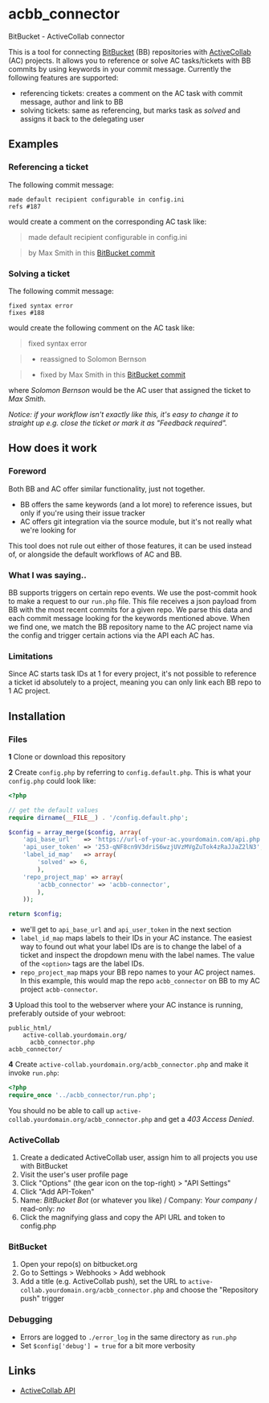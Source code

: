 # acbb_connector
BitBucket - ActiveCollab connector

This is a tool for connecting [BitBucket](https://bitbucket.org) (BB) repositories with [ActiveCollab](https://www.activecollab.com/) (AC) projects. It allows you to reference or solve AC tasks/tickets with BB commits by using keywords in your commit message. Currently the following features are supported:

* referencing tickets: creates a comment on the AC task with commit message, author and link to BB
* solving tickets: same as referencing, but marks task as *solved* and assigns it back to the delegating user

## Examples

### Referencing a ticket

The following commit message:

```
made default recipient configurable in config.ini
refs #187
```

would create a comment on the corresponding AC task like:

> made default recipient configurable in config.ini

> by Max Smith in this [BitBucket commit](https://bitbucket.org#link-to-commit)

### Solving a ticket

The following commit message:

```
fixed syntax error
fixes #188
```

would create the following comment on the AC task like:

> fixed syntax error

> * reassigned to Solomon Bernson

> * fixed by Max Smith in this [BitBucket commit](https://bitbucket.org#link-to-commit)

where *Solomon Bernson* would be the AC user that assigned the ticket to *Max Smith*.

*Notice: if your workflow isn't exactly like this, it's easy to change it to straight up e.g. close the ticket
or mark it as "Feedback required".*


## How does it work

### Foreword

Both BB and AC offer similar functionality, just not together.

* BB offers the same keywords (and a lot more) to reference issues, but only if you're using their issue tracker
* AC offers git integration via the source module, but it's not really what we're looking for

This tool does not rule out either of those features, it can be used instead of, or alongside the default workflows of AC and BB.

### What I was saying..

BB supports triggers on certain repo events. We use the post-commit hook to make a request to our `run.php` file. This file receives a json payload from BB with the most recent commits for a given repo. We parse this data and each commit message looking for the keywords mentioned above. When we find one, we match the BB repository name to the AC project name via the config and trigger certain actions via the API each AC has.

### Limitations

Since AC starts task IDs at 1 for every project, it's not possible to reference a ticket id absolutely to a project, meaning you can only link each BB repo to 1 AC project.

## Installation

### Files

**1** Clone or download this repository

**2** Create `config.php` by referring to `config.default.php`. This is what your `config.php` could look like:

```php
<?php

// get the default values
require dirname(__FILE__) . '/config.default.php';

$config = array_merge($config, array(
	'api_base_url'   => 'https://url-of-your-ac.yourdomain.com/api.php',
	'api_user_token' => '253-qNF8cn9V3driS6wzjUVzMVgZuTok4zRaJJaZ2lN3',
	'label_id_map'   => array(
		'solved' => 6,
		),
	'repo_project_map' => array(
		'acbb_connector' => 'acbb-connector',
		),
	));

return $config;
```

* we'll get to `api_base_url` and `api_user_token` in the next section
* `label_id_map` maps labels to their IDs in your AC instance. The easiest way to found out what your label IDs are is to change the label of a ticket and inspect the dropdown menu with the label names. The value of the `<option>` tags are the label IDs.
* `repo_project_map` maps your BB repo names to your AC project names. In this example, this would map the repo `acbb_connector` on BB to my AC project `acbb-connector`.

**3** Upload this tool to the webserver where your AC instance is running, preferably outside of your webroot:

```
public_html/
    active-collab.yourdomain.org/
      acbb_connector.php
acbb_connector/
```

**4** Create `active-collab.yourdomain.org/acbb_connector.php` and make it invoke `run.php`:

```php
<?php
require_once '../acbb_connector/run.php';
```

You should no be able to call up `active-collab.yourdomain.org/acbb_connector.php` and get a *403 Access Denied*.

### ActiveCollab

1. Create a dedicated ActiveCollab user, assign him to all projects you use with BitBucket
2. Visit the user's user profile page
3. Click "Options" (the gear icon on the top-right) > "API Settings"
4. Click "Add API-Token"
5. Name: *BitBucket Bot* (or whatever you like) / Company: *Your company* / read-only: *no*
6. Click the magnifying glass and copy the API URL and token to config.php

### BitBucket

1. Open your repo(s) on bitbucket.org
2. Go to Settings > Webhooks > Add webhook
3. Add a title (e.g. ActiveCollab push), set the URL to `active-collab.yourdomain.org/acbb_connector.php` and choose the "Repository push" trigger

### Debugging

* Errors are logged to `./error_log` in the same directory as `run.php`
* Set `$config['debug'] = true` for a bit more verbosity

## Links

* [ActiveCollab API](https://help-classic.activecollab.com/books/api/check-api-url.html)
